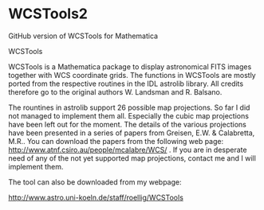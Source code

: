 WCSTools2
=========

GitHub version of WCSTools for Mathematica

WCSTools

WCSTools is a Mathematica package to display astronomical FITS images together with WCS 
coordinate grids. The functions in WCSTools are mostly ported from the respective routines 
in the IDL astrolib library. All credits therefore go to the original authors W. Landsman 
and R. Balsano.

The rountines in astrolib support 26 possible map projections. So far I did not managed to 
implement them all. Especially the cubic map projections have been left out for the moment. 
The details of the various projections have been presented in a series of papers from Greisen, 
E.W. & Calabretta, M.R.. You can download the papers from the following web page:
http://www.atnf.csiro.au/people/mcalabre/WCS/ . If you are 
in desperate need of any of the not yet supported map projections, contact me and I will 
implement them.

The tool can also be downloaded from my webpage: 

http://www.astro.uni-koeln.de/staff/roellig/WCSTools


